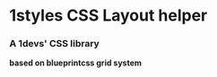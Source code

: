 1styles CSS Layout helper
=========================
### A 1devs' CSS library
**based on blueprintcss grid system**